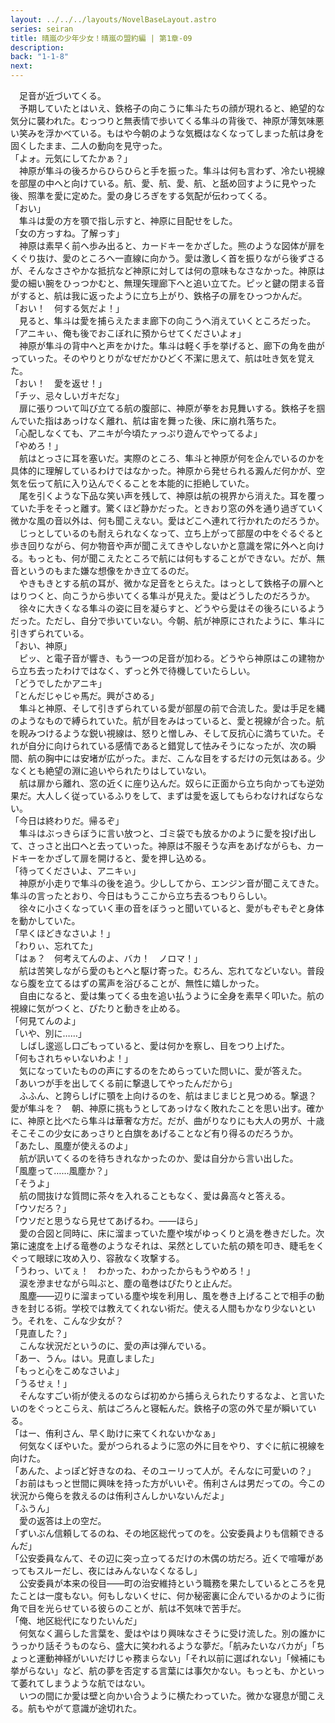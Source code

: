 ```yaml
---
layout: ../../../layouts/NovelBaseLayout.astro
series: seiran
title: 晴嵐の少年少女！晴嵐の盟約編 | 第1章-09
description: 
back: "1-1-8"
next: 
---
```


　足音が近づいてくる。
<br>
　予期していたとはいえ、鉄格子の向こうに隼斗たちの顔が現れると、絶望的な気分に襲われた。むっつりと無表情で歩いてくる隼斗の背後で、神原が薄気味悪い笑みを浮かべている。もはや今朝のような気概はなくなってしまった航は身を固くしたまま、二人の動向を見守った。
<br>
「よォ。元気にしてたかぁ？」
<br>
　神原が隼斗の後ろからひらひらと手を振った。隼斗は何も言わず、冷たい視線を部屋の中へと向けている。航、愛、航、愛、航、と舐め回すように見やった後、照準を愛に定めた。愛の身じろぎをする気配が伝わってくる。
<br>
「おい」
<br>
　隼斗は愛の方を顎で指し示すと、神原に目配せをした。
<br>
「女の方っすね。了解っす」
<br>
　神原は素早く前へ歩み出ると、カードキーをかざした。熊のような図体が扉をくぐり抜け、愛のところへ一直線に向かう。愛は激しく首を振りながら後ずさるが、そんなささやかな抵抗など神原に対しては何の意味もなさなかった。神原は愛の細い腕をひっつかむと、無理矢理廊下へと追い立てた。ピッと鍵の閉まる音がすると、航は我に返ったように立ち上がり、鉄格子の扉をひっつかんだ。
<br>
「おい！　何する気だよ！」
<br>
　見ると、隼斗は愛を捕らえたまま廊下の向こうへ消えていくところだった。
<br>
「アニキぃ、俺も後でおこぼれに預からせてくださいよォ」
<br>
　神原が隼斗の背中へと声をかけた。隼斗は軽く手を挙げると、廊下の角を曲がっていった。そのやりとりがなぜだかひどく不潔に思えて、航は吐き気を覚えた。
<br>
「おい！　愛を返せ！」
<br>
「チッ、忌々しいガキだな」
<br>
　扉に張りついて叫び立てる航の腹部に、神原が拳をお見舞いする。鉄格子を掴んでいた指はあっけなく離れ、航は宙を舞った後、床に崩れ落ちた。
<br>
「心配しなくても、アニキが今頃たァっぷり遊んでやってるよ」
<br>
「やめろ！」
<br>
　航はとっさに耳を塞いだ。実際のところ、隼斗と神原が何を企んでいるのかを具体的に理解しているわけではなかった。神原から発せられる澱んだ何かが、空気を伝って航に入り込んでくることを本能的に拒絶していた。
<br>
　尾を引くような下品な笑い声を残して、神原は航の視界から消えた。耳を覆っていた手をそっと離す。驚くほど静かだった。ときおり窓の外を通り過ぎていく微かな風の音以外は、何も聞こえない。愛はどこへ連れて行かれたのだろうか。
<br>
　じっとしているのも耐えられなくなって、立ち上がって部屋の中をぐるぐると歩き回りながら、何か物音や声が聞こえてきやしないかと意識を常に外へと向ける。もっとも、何が聞こえたところで航には何もすることができない。だが、無音というのもまた嫌な想像をかき立てるのだ。
<br>
　やきもきとする航の耳が、微かな足音をとらえた。はっとして鉄格子の扉へとはりつくと、向こうから歩いてくる隼斗が見えた。愛はどうしたのだろうか。
<br>
　徐々に大きくなる隼斗の姿に目を凝らすと、どうやら愛はその後ろにいるようだった。ただし、自分で歩いていない。今朝、航が神原にされたように、隼斗に引きずられている。
<br>
「おい、神原」
<br>
　ピッ、と電子音が響き、もう一つの足音が加わる。どうやら神原はこの建物から立ち去ったわけではなく、ずっと外で待機していたらしい。
<br>
「どうでしたかアニキ」
<br>
「とんだじゃじゃ馬だ。興がさめる」
<br>
　隼斗と神原、そして引きずられている愛が部屋の前で合流した。愛は手足を縄のようなもので縛られていた。航が目をみはっていると、愛と視線が合った。航を睨みつけるような鋭い視線は、怒りと憎しみ、そして反抗心に満ちていた。それが自分に向けられている感情であると錯覚して怯みそうになったが、次の瞬間、航の胸中には安堵が広がった。まだ、こんな目をするだけの元気はある。少なくとも絶望の淵に追いやられたりはしていない。
<br>
　航は扉から離れ、窓の近くに座り込んだ。奴らに正面から立ち向かっても逆効果だ。大人しく従っているふりをして、まずは愛を返してもらわなければならない。
<br>
「今日は終わりだ。帰るぞ」
<br>
　隼斗はぶっきらぼうに言い放つと、ゴミ袋でも放るかのように愛を投げ出して、さっさと出口へと去っていった。神原は不服そうな声をあげながらも、カードキーをかざして扉を開けると、愛を押し込める。
<br>
「待ってくださいよ、アニキぃ」
<br>
　神原が小走りで隼斗の後を追う。少ししてから、エンジン音が聞こえてきた。隼斗の言ったとおり、今日はもうここから立ち去るつもりらしい。
<br>
　徐々に小さくなっていく車の音をぼうっと聞いていると、愛がもぞもぞと身体を動かしていた。
<br>
「早くほどきなさいよ！」
<br>
「わりぃ、忘れてた」
<br>
「はぁ？　何考えてんのよ、バカ！　ノロマ！」
<br>
　航は苦笑しながら愛のもとへと駆け寄った。むろん、忘れてなどいない。普段なら腹を立てるはずの罵声を浴びることが、無性に嬉しかった。
<br>
　自由になると、愛は集ってくる虫を追い払うように全身を素早く叩いた。航の視線に気がつくと、ぴたりと動きを止める。
<br>
「何見てんのよ」
<br>
「いや、別に……」
<br>
　しばし逡巡し口ごもっていると、愛は何かを察し、目をつり上げた。
<br>
「何もされちゃいないわよ！」
<br>
　気になっていたものの声にするのをためらっていた問いに、愛が答えた。
<br>
「あいつが手を出してくる前に撃退してやったんだから」
<br>
　ふふん、と誇らしげに顎を上向けるのを、航はまじまじと見つめる。撃退？　愛が隼斗を？　朝、神原に挑もうとしてあっけなく敗れたことを思い出す。確かに、神原と比べたら隼斗は華奢な方だ。だが、曲がりなりにも大人の男が、十歳そこそこの少女にあっさりと白旗をあげることなど有り得るのだろうか。
<br>
「あたし、風塵が使えるのよ」
<br>
　航が訊いてくるのを待ちきれなかったのか、愛は自分から言い出した。
<br>
「風塵って……風塵か？」
<br>
「そうよ」
<br>
　航の間抜けな質問に茶々を入れることもなく、愛は鼻高々と答える。
<br>
「ウソだろ？」
<br>
「ウソだと思うなら見せてあげるわ。――ほら」
<br>
　愛の合図と同時に、床に溜まっていた塵や埃がゆっくりと渦を巻きだした。次第に速度を上げる竜巻のようなそれは、呆然としていた航の頬を叩き、睫毛をくぐって眼球に攻め入り、容赦なく攻撃する。
<br>
「うわっ、いてぇ！　わかった、わかったからもうやめろ！」
<br>
　涙を滲ませながら叫ぶと、塵の竜巻はぴたりと止んだ。
<br>
　風塵――辺りに溜まっている塵や埃を利用し、風を巻き上げることで相手の動きを封じる術。学校では教えてくれない術だ。使える人間もかなり少ないという。それを、こんな少女が？
<br>
「見直した？」
<br>
　こんな状況だというのに、愛の声は弾んでいる。
<br>
「あー、うん。はい。見直しました」
<br>
「もっと心をこめなさいよ」
<br>
「うるせぇ！」
<br>
　そんなすごい術が使えるのならば初めから捕らえられたりするなよ、と言いたいのをぐっとこらえ、航はごろんと寝転んだ。鉄格子の窓の外で星が瞬いている。
<br>
「はー、侑利さん、早く助けに来てくれないかなぁ」
<br>
　何気なくぼやいた。愛がつられるように窓の外に目をやり、すぐに航に視線を向けた。
<br>
「あんた、よっぽど好きなのね、そのユーリって人が。そんなに可愛いの？」
<br>
「お前はもっと世間に興味を持った方がいいぞ。侑利さんは男だっての。今この状況から俺らを救えるのは侑利さんしかいないんだよ」
<br>
「ふうん」
<br>
　愛の返答は上の空だ。
<br>
「ずいぶん信頼してるのね、その地区総代ってのを。公安委員よりも信頼できるんだ」
<br>
「公安委員なんて、その辺に突っ立ってるだけの木偶の坊だろ。近くで喧嘩があってもスルーだし、夜にはみんないなくなるし」
<br>
　公安委員が本来の役目――町の治安維持という職務を果たしているところを見たことは一度もない。何もしないくせに、何か秘密裏に企んでいるかのように街角で目を光らせている彼らのことが、航は不気味で苦手だ。
<br>
「俺、地区総代になりたいんだ」
<br>
　何気なく漏らした言葉を、愛はやはり興味なさそうに受け流した。別の誰かにうっかり話そうものなら、盛大に笑われるような夢だ。「航みたいなバカが」「ちょっと運動神経がいいだけじゃ務まらない」「それ以前に選ばれない」「候補にも挙がらない」など、航の夢を否定する言葉には事欠かない。もっとも、かといって萎れてしまうような航ではない。
<br>
　いつの間にか愛は壁と向かい合うように横たわっていた。微かな寝息が聞こえる。航もやがて意識が途切れた。